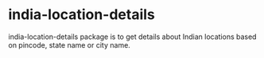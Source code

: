# india-location-details
india-location-details package is to get details about Indian locations based on pincode, state name or city name.
